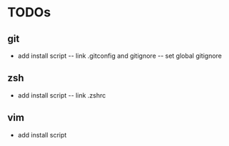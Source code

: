 # TODOs

## git
- add install script
-- link .gitconfig and gitignore
-- set global gitignore

## zsh
- add install script
-- link .zshrc

## vim
- add install script
